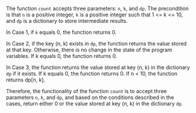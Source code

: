 The function `count` accepts three parameters: `n`, `k`, and `dp`. The precondition is that `n` is a positive integer, `k` is a positive integer such that 1 <= k <= 10, and `dp` is a dictionary to store intermediate results. 

In Case 1, if `k` equals 0, the function returns 0.

In Case 2, if the key (n, k) exists in `dp`, the function returns the value stored at that key. Otherwise, there is no change in the state of the program variables. If k equals 0, the function returns 0.

In Case 3, the function returns the value stored at key (n, k) in the dictionary `dp` if it exists. If k equals 0, the function returns 0. If n < 10, the function returns dp[n, k].

Therefore, the functionality of the function `count` is to accept three parameters `n`, `k`, and `dp`, and based on the conditions described in the cases, return either 0 or the value stored at key (n, k) in the dictionary `dp`.